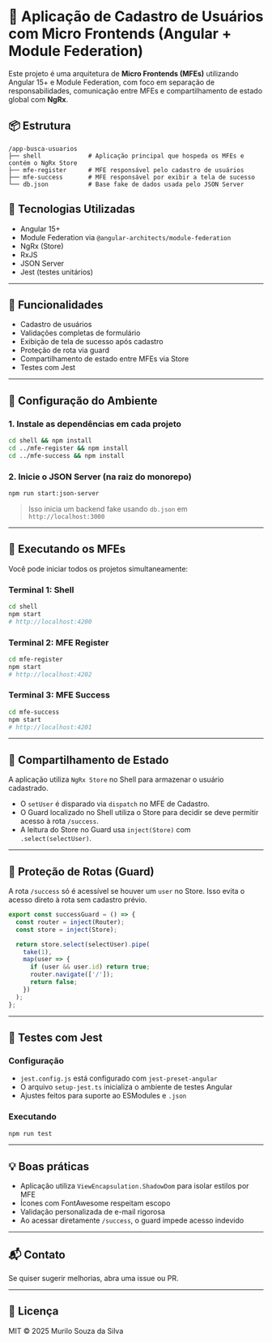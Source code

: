 # 🧩 Aplicação de Cadastro de Usuários com Micro Frontends (Angular + Module Federation)

Este projeto é uma arquitetura de **Micro Frontends (MFEs)** utilizando Angular 15+ e Module Federation, com foco em separação de responsabilidades, comunicação entre MFEs e compartilhamento de estado global com **NgRx**.

## 📦 Estrutura

```
/app-busca-usuarios
├── shell             # Aplicação principal que hospeda os MFEs e contém o NgRx Store
├── mfe-register      # MFE responsável pelo cadastro de usuários
├── mfe-success       # MFE responsável por exibir a tela de sucesso
└── db.json           # Base fake de dados usada pelo JSON Server
```

## 🚀 Tecnologias Utilizadas

- Angular 15+
- Module Federation via `@angular-architects/module-federation`
- NgRx (Store)
- RxJS
- JSON Server
- Jest (testes unitários)

---

## 🧠 Funcionalidades

- Cadastro de usuários
- Validações completas de formulário
- Exibição de tela de sucesso após cadastro
- Proteção de rota via guard
- Compartilhamento de estado entre MFEs via Store
- Testes com Jest

---

## 📁 Configuração do Ambiente

### 1. Instale as dependências em cada projeto

```bash
cd shell && npm install
cd ../mfe-register && npm install
cd ../mfe-success && npm install
```

### 2. Inicie o JSON Server (na raiz do monorepo)

```bash
npm run start:json-server
```

> Isso inicia um backend fake usando `db.json` em `http://localhost:3000`

---

## 🔗 Executando os MFEs

Você pode iniciar todos os projetos simultaneamente:

### Terminal 1: Shell

```bash
cd shell
npm start
# http://localhost:4200
```

### Terminal 2: MFE Register

```bash
cd mfe-register
npm start
# http://localhost:4202
```

### Terminal 3: MFE Success

```bash
cd mfe-success
npm start
# http://localhost:4201
```

---

## 🧠 Compartilhamento de Estado

A aplicação utiliza `NgRx Store` no Shell para armazenar o usuário cadastrado.

- O `setUser` é disparado via `dispatch` no MFE de Cadastro.
- O Guard localizado no Shell utiliza o Store para decidir se deve permitir acesso à rota `/success`.
- A leitura do Store no Guard usa `inject(Store)` com `.select(selectUser)`.

---

## 🔐 Proteção de Rotas (Guard)

A rota `/success` só é acessível se houver um `user` no Store. Isso evita o acesso direto à rota sem cadastro prévio.

```ts
export const successGuard = () => {
  const router = inject(Router);
  const store = inject(Store);

  return store.select(selectUser).pipe(
    take(1),
    map(user => {
      if (user && user.id) return true;
      router.navigate(['/']);
      return false;
    })
  );
};
```

---

## 🧪 Testes com Jest

### Configuração

- `jest.config.js` está configurado com `jest-preset-angular`
- O arquivo `setup-jest.ts` inicializa o ambiente de testes Angular
- Ajustes feitos para suporte ao ESModules e `.json`

### Executando

```bash
npm run test
```

---

## 💡 Boas práticas

- Aplicação utiliza `ViewEncapsulation.ShadowDom` para isolar estilos por MFE
- Ícones com FontAwesome respeitam escopo
- Validação personalizada de e-mail rigorosa
- Ao acessar diretamente `/success`, o guard impede acesso indevido

---

## 📬 Contato

Se quiser sugerir melhorias, abra uma issue ou PR.

---

## 📜 Licença

MIT © 2025 Murilo Souza da Silva